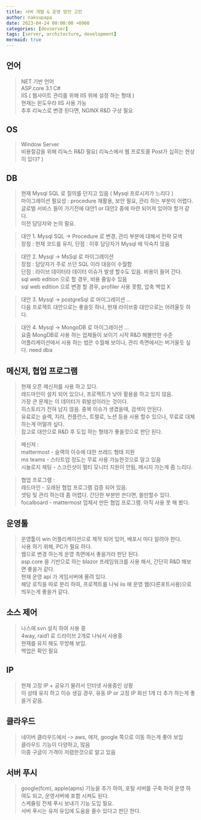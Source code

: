 ```yaml
---
title: 서버 개발 & 운영 방안 고민
author: naksupapa
date: 2023-04-24 00:00:00 +0900
categories: [devserver]
tags: [server, architecture, development]
mermaid: true
---
```


## 언어
> NET 기반 언어  
> ASP.core 3.1 C#  
> IIS ( 웹사이트 관리를 위해 IIS 위에 설정 하는 형태 )  
> 현재는 윈도우라 IIS 사용 가능  
> 추후 리눅스로 변경 된다면, NGINX R&D 구상 필요  

## OS
> Window Server  
> 비용절감을 위해 리눅스 R&D 필요( 리눅스에서 웹 프로토콜 Post가 십히는 현상이 있다? )  

## DB
> 현재 Mysql SQL 로 질의를 던지고 있음 ( Mysql 프로시저가 느리다 )  
> 마이그레이션 필요성 : procedure 재활용, 보안 필요, 관리 하는 부분이 어렵다.  
> 글로벌 서비스 들어 가기전에 대안1 or 대안2 중에 마련 되어져 있어야 할거 같다.  
> 이전 담당자와 논의 필요.  

> 대안 1. Mysql SQL -> Procedure 로 변경, 관리 부분에 대해서 전략 모색  
> 장점 : 현재 코드를 유지, 단점 : 이후 담당자가 Mysql 에 익숙치 않음  

> 대안 2. Mysql -> MsSql 로 마이그레이션  
> 장점 : 담당자가 주로 쓰던 SQL 이라 대응이 수월함  
> 단점 : 라이브 데이터라 데이터 이슈가 발생 할수도 있음. 비용이 들어 간다.  
> sql web edition 으로 할 경우, 비용 줄일수 있음  
> sql web edition 으로 변경 할 경우, profiler 사용 못함, 압축 백업 X  

> 대안 3. Mysql -> postgreSql 로 마이그레이션 ...  
> 다음 프로젝트 대안으로는 좋을듯 하나, 현재 라이브중 대안으로는 어려울듯 하다.  

> 대안 4. Mysql -> MongoDB 로 마이그레이션 ...  
> 요즘 MongDB로 사용 하는 업체들이 보이기 시작 R&D 해볼만한 수준  
> 어플리케이션에서 사용 하는 법은 수월해 보이나, 관리 측면에서는 버거울듯 싶다. need dba  

## 메신저, 협업 프로그램
> 현재 오픈 메신저를 사용 하고 있다.  
> 레드마인이 설치 되어 있으나, 프로젝트가 낮아 활용을 하고 있지 않음.  
> 가장 큰 문제는 이 데이터가 휘발성이라는 것이다.  
> 히스토리가 전혀 남지 않음. 중복 이슈가 생겼을때, 검색이 안된다.  
> 유료로는 슬랙, 지라, 컨플런스, 트렐로, 노션 등을 사용 할수 있으나, 무료로 대체 하는게 어떨까 싶다.  
> 참고로 대안으로 R&D 후 도입 하는 형태가 좋을것으로 판단 된다.  

> 메신저 :  
> mattermost - 슬랙의 이슈에 대한 쓰레드 형태 지원  
> ms teams - 스타트업 정도는 무료 사용 가능한것으로 알고 있음  
> 시놀로지 채팅 - 스크린샷이 멀티 모니터 지원이 안됨, 메시지 가는게 좀 느리다.  

> 협업 프로그램 :  
> 레드마인 - 오래된 협업 프로그램 검증 되어 있음.  
> 셋팅 및 관리 하는데 좀 어렵다. 간단한 부분만 쓴다면, 쓸만할수 있다.  
> focalboard - mattermost 업체서 만든 협업 프로그램. 아직 사용 못 해 봤다.  

## 운영툴
> 운영툴이 win 어플리케이션으로 제작 되어 있어, 배포시 마다 알려야 한다.  
> 사용 하기 위해, PC가 필요 하다.  
> 웹으로 변경 하는게 운영 측면에서 좋을거라 판단 된다.  
> asp.core 을 기반으로 하는 blazor 프레임워크를 사용 해서, 간단히 R&D 해보면 좋을거 같다.  
> 현재 운영 api 가 게임서버에 물려 있다.  
> 해당 로직을 따로 분리 하여, 프로젝트를 나눠 iis 에 운영 웹(다른포트사용)으로 띄우는게 좋을거 같다.  

## 소스 제어
> 나스에 svn 설치 하여 사용 중  
> 4way, raid1 로 드라이브 2개로 나눠서 사용중  
> 현재를 유지 해도 무방해 보임.  
> 백업은 확인 필요  

## IP
> 현재 고정 IP + 공유기 물려서 인터넷 사용중인 상황  
> 이 상태 유지 하고 이슈 생길 경우, 유동 IP or 고정 IP 회선 1개 더 추가 하는게 좋을거 같음.  

## 클라우드
> 네이버 클라우드에서 -> aws, 애저, google 쪽으로 이동 하는게 좋아 보임  
> 클라우드 기능이 다양하고, 많음  
> 이중 구글이 가격이 저렴한것으로 알고 있음  

## 서버 푸시
> google(fcm), apple(apns) 기능을 추가 하여, 포털 서버를 구축 하여 운영 하여도 되고, 운영서버에 포함 시켜도 된다.  
> 스케쥴링 전체 푸시 보내기 기능 도입 필요.  
> 서버 푸시는 유저 유입에 도움을 줄수 있다고 판단 한다.  
